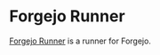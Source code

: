 # Forgejo Runner

[Forgejo Runner](https://forgejo.org/docs/latest/admin/actions/runner-installation/) is a runner for Forgejo.
